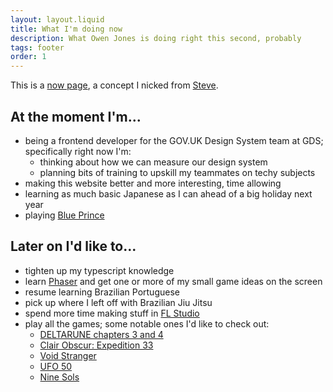 ```yaml
---
layout: layout.liquid
title: What I'm doing now
description: What Owen Jones is doing right this second, probably
tags: footer
order: 1
---
```


This is a [now page](https://nownownow.com/about), a concept I nicked from [Steve](https://visitmy.website/now/).

## At the moment I'm...

- being a frontend developer for the GOV.UK Design System team at GDS; specifically right now I'm:
    - thinking about how we can measure our design system
    - planning bits of training to upskill my teammates on techy subjects
- making this website better and more interesting, time allowing
- learning as much basic Japanese as I can ahead of a big holiday next year
- playing [Blue Prince](https://www.blueprincegame.com/)

## Later on I'd like to...

- tighten up my typescript knowledge
- learn [Phaser](https://phaser.io/) and get one or more of my small game ideas on the screen
- resume learning Brazilian Portuguese
- pick up where I left off with Brazilian Jiu Jitsu
- spend more time making stuff in [FL Studio](https://www.image-line.com/fl-studio/)
- play all the games; some notable ones I'd like to check out:
    - [DELTARUNE chapters 3 and 4](https://deltarune.com/)
    - [Clair Obscur: Expedition 33](https://en.wikipedia.org/wiki/Clair_Obscur:_Expedition_33)
    - [Void Stranger](https://se-made.com/voidstranger.html)
    - [UFO 50](https://50games.fun/)
    - [Nine Sols](https://shop.redcandlegames.com/projects/ninesols)
